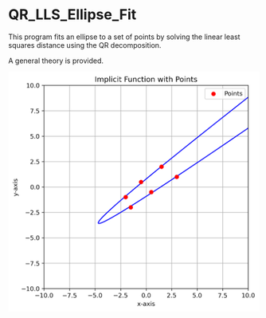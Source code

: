 # QR_LLS_Ellipse_Fit
This program fits an ellipse to a set of points by solving the linear least squares distance using the QR decomposition.

A general theory is provided. 

![Fitted Ellipse](.images/QR_LLS_Ellipse_Fit.png)
